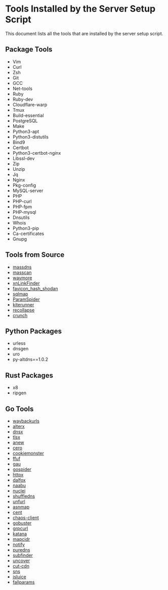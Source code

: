 # Tools Installed by the Server Setup Script

This document lists all the tools that are installed by the server setup script.

## Package Tools

- Vim
- Curl
- Zsh
- Git
- GCC
- Net-tools
- Ruby
- Ruby-dev
- Cloudflare-warp
- Tmux
- Build-essential
- PostgreSQL
- Make
- Python3-apt
- Python3-distutils
- Bind9
- Certbot
- Python3-certbot-nginx
- Libssl-dev
- Zip
- Unzip
- Jq
- Nginx
- Pkg-config
- MySQL-server
- PHP
- PHP-curl
- PHP-fpm
- PHP-mysql
- Dnsutils
- Whois
- Python3-pip
- Ca-certificates
- Gnupg

## Tools from Source

- [massdns](https://github.com/blechschmidt/massdns)
- [masscan](https://github.com/robertdavidgraham/masscan)
- [waymore](https://github.com/xnl-h4ck3r/waymore)
- [xnLinkFinder](https://github.com/xnl-h4ck3r/xnLinkFinder)
- [favicon_hash_shodan](https://github.com/phor3nsic/favicon_hash_shodan)
- [sqlmap](https://github.com/sqlmapproject/sqlmap)
- [ParamSpider](https://github.com/devanshbatham/ParamSpider)
- [kiterunner](https://github.com/assetnote/kiterunner)
- [recollapse](https://github.com/0xacb/recollapse)
- [crunch](https://github.com/jim3ma/crunch)

## Python Packages

- urless
- dnsgen
- uro
- py-altdns==1.0.2

## Rust Packages

- x8
- ripgen

## Go Tools

- [waybackurls](https://github.com/tomnomnom/waybackurls)
- [alterx](https://github.com/projectdiscovery/alterx)
- [dnsx](https://github.com/projectdiscovery/dnsx)
- [tlsx](https://github.com/projectdiscovery/tlsx)
- [anew](https://github.com/tomnomnom/anew)
- [cero](https://github.com/glebarez/cero)
- [cookiemonster](https://github.com/iangcarroll/cookiemonster)
- [ffuf](https://github.com/ffuf/ffuf)
- [gau](https://github.com/lc/gau)
- [gospider](https://github.com/jaeles-project/gospider)
- [httpx](https://github.com/projectdiscovery/httpx)
- [dalfox](https://github.com/hahwul/dalfox)
- [naabu](https://github.com/projectdiscovery/naabu)
- [nuclei](https://github.com/projectdiscovery/nuclei)
- [shuffledns](https://github.com/projectdiscovery/shuffledns)
- [unfurl](https://github.com/tomnomnom/unfurl)
- [asnmap](https://github.com/projectdiscovery/asnmap)
- [cent](https://github.com/xm1k3/cent)
- [chaos-client](https://github.com/projectdiscovery/chaos-client)
- [gobuster](https://github.com/OJ/gobuster)
- [grpcurl](https://github.com/fullstorydev/grpcurl)
- [katana](https://github.com/projectdiscovery/katana)
- [mapcidr](https://github.com/projectdiscovery/mapcidr)
- [notify](https://github.com/projectdiscovery/notify)
- [puredns](https://github.com/d3mondev/puredns)
- [subfinder](https://github.com/projectdiscovery/subfinder)
- [uncover](https://github.com/projectdiscovery/uncover)
- [cut-cdn](https://github.com/ImAyrix/cut-cdn)
- [sns](https://github.com/sw33tLie/sns)
- [jsluice](https://github.com/BishopFox/jsluice)
- [fallparams](https://github.com/ImAyrix/fallparams)
